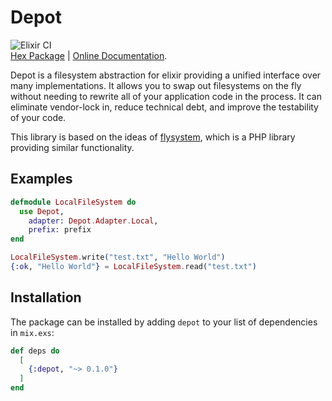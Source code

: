 # Depot

![Elixir CI](https://github.com/LostKobrakai/depot/workflows/Elixir%20CI/badge.svg)  
[Hex Package](https://hex.pm/depot) | 
[Online Documentation](https://hexdocs.pm/depot).

<!-- MDOC !-->

Depot is a filesystem abstraction for elixir providing a unified interface over many implementations. It allows you to swap out filesystems on the fly without needing to rewrite all of your application code in the process. It can eliminate vendor-lock in, reduce technical debt, and improve the testability of your code.

This library is based on the ideas of [flysystem](http://flysystem.thephpleague.com/), which is a PHP library providing similar functionality.

## Examples

```elixir
defmodule LocalFileSystem do
  use Depot,
    adapter: Depot.Adapter.Local,
    prefix: prefix
end

LocalFileSystem.write("test.txt", "Hello World")
{:ok, "Hello World"} = LocalFileSystem.read("test.txt")
```

<!-- MDOC !-->

## Installation

The package can be installed by adding `depot` to your list of dependencies in `mix.exs`:

```elixir
def deps do
  [
    {:depot, "~> 0.1.0"}
  ]
end
```
